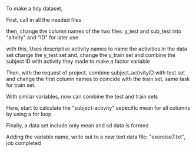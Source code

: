 To make a tidy dataset, 

First,  call in all the needed files

then, change the column names of the two files: y_test and sub_test into "aitvity" and "ID" for later use

with this, Uses descriptive activity names to name the activities in the data set change the y_test set
and, change the y_train set
and combine the subject ID with activity they made to make a factor variable

Then, with the request of project,  combine subject_activityID with test set and change the first column names to coincide with the train set, same task for train set.

With similar variables, now can combine the test and train sets

Here, start to calculate the "subject-activity" sepecific mean for all columns by using a for loop

Finally, a data set include only mean and sd data is formed. 

Adding the variable name, write out to a new text data file: "exercise7.txt", job completed
